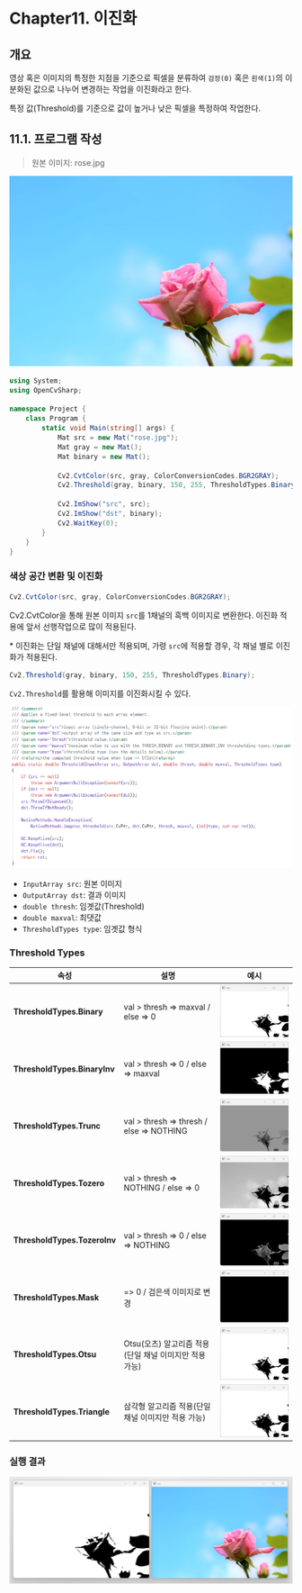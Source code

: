# **Chapter11. 이진화**
## **개요**

영상 혹은 이미지의 특정한 지점을 기준으로 픽셀을 분류하여 `검정(0)` 혹은 `흰색(1)`의 이분화된 값으로 나누어 변경하는 작업을 이진화라고 한다.

특정 값(Threshold)를 기준으로 값이 높거나 낮은 픽셀을 특정하여 작업한다.

## **11.1. 프로그램 작성**

> 원본 이미지: rose.jpg

![](./img/11/0.png)

```cs
using System;
using OpenCvSharp;

namespace Project {
    class Program {
        static void Main(string[] args) {
            Mat src = new Mat("rose.jpg");
            Mat gray = new Mat();
            Mat binary = new Mat();

            Cv2.CvtColor(src, gray, ColorConversionCodes.BGR2GRAY);
            Cv2.Threshold(gray, binary, 150, 255, ThresholdTypes.Binary);

            Cv2.ImShow("src", src);
            Cv2.ImShow("dst", binary);
            Cv2.WaitKey(0);
        }
    }
}
```

### **색상 공간 변환 및 이진화**
```cs
Cv2.CvtColor(src, gray, ColorConversionCodes.BGR2GRAY);
```

Cv2.CvtColor을 통해 원본 이미지 `src`를 1채널의 흑백 이미지로 변환한다. 이진화 적용에 앞서 선행작업으로 많이 적용된다.

\* 이진화는 단일 채널에 대해서만 적용되며, 가령 `src`에 적용할 경우, 각 채널 별로 이진화가 적용된다.

```cs
Cv2.Threshold(gray, binary, 150, 255, ThresholdTypes.Binary);
```
`Cv2.Threshold`를 활용해 이미지를 이진화시킬 수 있다.

![](./img/11/1.png)

* `InputArray src`: 원본 이미지
* `OutputArray dst`: 결과 이미지
* `double thresh`: 임곗값(Threshold)
* `double maxval`: 최댓값
* `ThresholdTypes type`: 임곗값 형식

### **Threshold Types**

|속성|설명|예시|
|---|---|---|
**ThresholdTypes.Binary**|val > thresh => maxval / else => 0|![](./img/11/binary.png)
**ThresholdTypes.BinaryInv**| val > thresh => 0 / else => maxval|![](./img/11/binaryinv.png)
**ThresholdTypes.Trunc**|val > thresh => thresh / else => NOTHING|![](./img/11/trunc.png)
**ThresholdTypes.Tozero**|val > thresh => NOTHING / else => 0|![](./img/11/tozero.png)
**ThresholdTypes.TozeroInv**|val > thresh => 0 / else => NOTHING|![](./img/11/tozeroinv.png)
**ThresholdTypes.Mask**|=> 0 / 검은색 이미지로 변경|![](./img/11/mask.png)
**ThresholdTypes.Otsu**|Otsu(오츠) 알고리즘 적용(단일 채널 이미지만 적용 가능)|![](./img/11/otsu.png)
**ThresholdTypes.Triangle**|삼각형 알고리즘 적용(단일 채널 이미지만 적용 가능)|![](./img/11/triangle.png)

### **실행 결과**

![](./img/11/2.png)